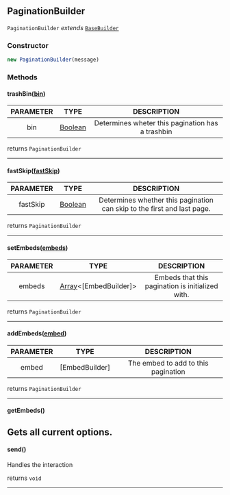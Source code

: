[String]: https://developer.mozilla.org/en-US/docs/Web/JavaScript/Reference/Global_Objects/String

[Number]: https://developer.mozilla.org/en-US/docs/Web/JavaScript/Reference/Global_Objects/Number

[Boolean]: https://developer.mozilla.org/en-US/docs/Web/JavaScript/Reference/Global_Objects/Boolean

[Object]: https://developer.mozilla.org/en-US/docs/Web/JavaScript/Reference/Global_Objects/Object

[Array]: https://developer.mozilla.org/en-US/docs/Web/JavaScript/Reference/Global_Objects/Array

[BaseBuilder]: ./BaseBuilder.md

## PaginationBuilder

`PaginationBuilder` *extends* [`BaseBuilder`][BaseBuilder]

### Constructor
```js
new PaginationBuilder(message)
```

### Methods

#### trashBin([bin]())

| PARAMETER | TYPE | DESCRIPTION |
|:-:|:-:|:-:|
| bin | [Boolean] | Determines wheter this pagination has a trashbin |
returns `PaginationBuilder`

---
#### fastSkip([fastSkip]())

| PARAMETER | TYPE | DESCRIPTION |
|:-:|:-:|:-:|
| fastSkip | [Boolean] | Determines whether this pagination can skip to the first and last page. |
returns `PaginationBuilder`

---
#### setEmbeds([embeds]())

| PARAMETER | TYPE | DESCRIPTION |
|:-:|:-:|:-:|
| embeds | [Array]<[EmbedBuilder]> | Embeds that this pagination is initialized with. |
returns `PaginationBuilder`

---
#### addEmbeds([embed]())

| PARAMETER | TYPE | DESCRIPTION |
|:-:|:-:|:-:|
| embed | [EmbedBuilder] | The embed to add to this pagination |
returns `PaginationBuilder`

---
#### getEmbeds()
Gets all current options.
---
#### send()
Handles the interaction

returns `void`

---